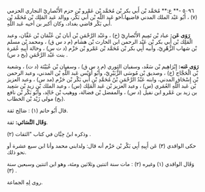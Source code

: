 ٥٠٩٦ -** ع:** مُحَمَّد بْن أَبي بكر بْن مُحَمَّد بْن عَمْرو بْن حزم الأَنْصارِيّ النجاري الحزمي (٧) ، أَبُو عَبْد الملك المدني قاضيها،أخو عَبد اللَّه بْن أَبي بَكْر، ووالد عَبد المَلِك بْن مُحَمَّد بْن أَبي بَكْر قاضي بغداد، وكان أكبر بن أخيه عَبد اللَّهِ.

**رَوَى عَن:** عباد بْن تَمِيم الأَنْصارِيّ (خ) ، وعَبْد الرَّحْمَنِ بْن أبان بْن عُثْمَان بْن عَفَّان، وعبد الْمَلِك بْن أَبي بكر بْن عَبْد الرحمن ابن الحارث بْن هشام (م د س ق) ، ومحمد بْن مسلم بْن شهاب الزُّهْرِيّ، وأبيه أَبِي بكر بْن مُحَمَّد بْن عَمْرو بْن حَزْم (د ت س) ، وخالة أَبِيهِ عُمَرة بنت عَبْد الرَّحْمَنِ (بخ د س) .

**رَوَى عَنه:** إِبْرَاهِيم بْن سَعْد، وسفيان الثوري (م د س ق) ، وسفيان بْن عُيَيْنَة (د ت) ، وشعبة بْن الْحَجَّاج (خ) ، وصديق بْن مُوسَى الزُّبَيْرِيّ، وأَبُو أُوَيْس عَبد اللَّهِ بْن المدني، وعبد الرحمن بْن إِسْحَاق المدني، وابنه عَبْدُ الرَّحْمَنِ بْنُ مُحَمَّدِ بْنِ أَبي بَكْر بْن حَزْم (مد س) ، وعبد العزيز بْن عَبد اللَّهِ العُمَري (س) ، وعبد العزيز بْن عَبد المَلِك (س) ، وعبد الملك بْن زيد بْن سَعِيد بن زيد بن عَمْرو ابن نفيل (د س) ، والمفضل بْن فضالة، ووهيب بْن خَالِد، وأَبُو بَكْر بْن نافع (بخ) مولى زَيْد بْن الخطاب.

قال أَبُو حاتم (١) : صَالِح ثقة.

**وَقَال النَّسَائي:** ثقة.

وذكره ابنُ حِبَّان في كتاب "الثقات (٢) .

حكى الواقدي (٣) عَن أَبِيهِ أَبِي بَكْر بْن حَزْم أنه قال: ولدابني محمد وأنا ابن سبع عشرة أو نحو ذلك.

وَقَال الواقدي (١) وغيره (٢) : مات سنة اثنتين وثلاثين ومئة، وهو ابن اثنتين وسبعين سنة (٣) .

روى لِهِ الجماعة.